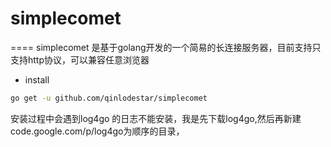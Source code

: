 # simplecomet
====
simplecomet 是基于golang开发的一个简易的长连接服务器，目前支持只支持http协议，可以兼容任意浏览器
* install 
```sh
go get -u github.com/qinlodestar/simplecomet
```
安装过程中会遇到log4go 的日志不能安装，我是先下载log4go,然后再新建 code.google.com/p/log4go为顺序的目录，
